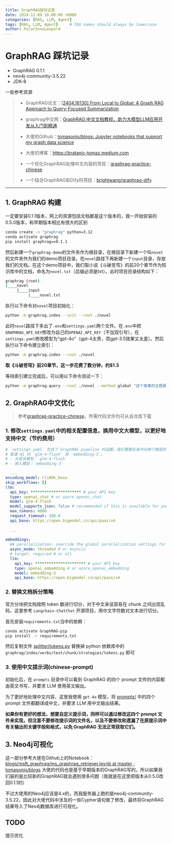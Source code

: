 ```yaml
---
title: GraphRAG踩坑记录
date: 2024-12-09 16:00:00 +0800
categories: [RAG, LLM, Agent]
tags: [RAG, LLM, Agent]     # TAG names should always be lowercase
author: PolarSnowLeopard
---
```


# GraphRAG 踩坑记录

- GraphRAG 0.1.1 
- neo4j-community-3.5.22
- JDK-8



一些参考资源

>- GraphRAG论文：[[2404.16130\] From Local to Global: A Graph RAG Approach to Query-Focused Summarization](https://arxiv.org/abs/2404.16130)
>
>- graphrag中文网：[GraphRAG:中文文档教程，助力大模型LLM应用开发从入门到精通](https://www.graphrag.club/)
>- 大佬的Github：[tomasonjo/blogs: Jupyter notebooks that support my graph data science ](https://github.com/tomasonjo/blogs)
>- 大佬的博客：https://bratanic-tomaz.medium.com
>- 一个优化GraphRAG处理中文内容的项目：[graphrag-practice-chinese](https://github.com/Airmomo/graphrag-practice-chinese)
>- 一个结合GraphRAG和Dify的项目：[brightwang/graphrag-dify](https://github.com/brightwang/graphrag-dify)



---

## 1. GraphRAG 构建

一定要安装0.1.1版本，网上的资源包括文档都是这个版本的，我一开始安装的0.5.0版本，和早期版本相比有很大的区别

```bash
conda create -n "graphrag" python=3.12
conda activate graphrag
pip install graphrag==0.1.1
```



然后新建一个`graphrag-demo`的文件夹作为根目录，在根目录下新建一个叫`novel`的文件夹作为我们的demo项目目录。在`novel`路径下再新建一个`input`目录，存放我们的文档。在这个demo项目中，我们取小说《斗破苍穹》的前20个章节作为知识库中的文档，命名为`novel.txt`（后缀必须是txt）。此时项目目录结构如下：

```sh
graphrag (root)
|____novel
     |____input
          |____novel.txt
```



执行以下命令对`novel`项目初始化：

```sh
python -m graphrag.index --init --root ./novel
```



此时`novel`路径下多出了`.env`和`settings.yaml`两个文件。在`.env`中把`GRAPHRAG_API_KEY`修改为自己的`OPENAI_API_KEY`（不加双引号），在`settings.yaml`修改模型为“gpt-4o"（gpt-4太贵，而gpt-3.5效果又太差）。然后执行以下命令建立索引：

```sh
python -m graphrag.index --root ./novel
```

**取《斗破苍穹》前20章节，这一步花费了数分钟，约$1.3**



等待索引建立完成后，可以用以下命令测试一下：

```sh
python -m graphrag.query --root ./novel --method global "这个故事的主题是什么？"
```



## 2. GraphRAG中文优化

> 参考[graphrag-practice-chinese](https://github.com/Airmomo/graphrag-practice-chinese)，所需代码文件均可从该仓库下载

### 1. 修改`settings.yaml`中的相关配置信息，换用中文大模型，以更好地支持中文（节约费用）

```yaml
# `settings.yaml` 包含了 GraphRAG pipeline 的设置。我们需要在其中对两个模型的设置进行更改，这里更改了的 LLM 和 Embedding 部分，使用的是：
# 智谱 AI 的 `glm-4-flash` 和 `embedding-3`。
# - 大语言模型：`glm-4-flash`
# - 嵌入模型：`embedding-3`

  ...
encoding_model: cl100k_base
skip_workflows: []
llm:
  api_key: ********************** # your API key
  type: openai_chat # or azure_openai_chat
  model: glm-4-flash
  model_supports_json: false # recommended if this is available for your model.
  max_tokens: 4000
  request_timeout: 180.0
  api_base: https://open.bigmodel.cn/api/paas/v4
  
  ...
  
embeddings:
  ## parallelization: override the global parallelization settings for embeddings
  async_mode: threaded # or asyncio
  # target: required # or all
  llm:
    api_key: ********************** # your API key
    type: openai_embedding # or azure_openai_embedding
    model: embedding-3
    api_base: https://open.bigmodel.cn/api/paas/v4
```



### 2. 替换文档拆分策略

官方分块把文档按照 token 数进行切分，对于中文来说容易在 chunk 之间出现乱码，这里参考 `Langchain-ChatChat` 开源项目，用中文字符数对文本进行切分。

首先安装`requirements.txt`当中的依赖：

```sh
conda activate GraphRAG-pip
pip install -r requirements.txt
```



然后复制文件 [splitter/tokens.py](https://github.com/Airmomo/graphrag-practice-chinese/blob/main/splitter/tokens.py) 替换掉 python 依赖库中的 `graphrag/index/verbs/text/chunk/strategies/tokens.py` 即可



### 3. 使用中文提示词(chinese-prompt)

初始化后，在 `prompts` 目录中可以看到 GraphRAG 的四个 prompt 文件的内容都由英文书写，并要求 LLM 使用英文输出。

为了更好地处理中文内容，这里我使用 `gpt-4o` 模型，将 [prompts/](https://github.com/Airmomo/graphrag-practice-chinese/blob/main/prompts) 中的四个 prompt 文件都翻译成中文，并要求 LLM 用中文输出结果。

**如果你有更好的想法，想要自定义提示词，同样可以通过修改这四个 prompt 文件来实现，但注意不要修改提示词的文件名，以及不要修改和遗漏了在原提示词中有关输出的关键字段和格式，以免 GraphRAG 无法正常获取它们。**



## 3. Neo4j可视化

这一部分参考大佬在Github上的Notebook：[blogs/msft_graphrag/ms_graphrag_retriever.ipynb at master · tomasonjo/blogs](https://github.com/tomasonjo/blogs/blob/master/msft_graphrag/ms_graphrag_retriever.ipynb) 大佬的代码也是基于早期版本的GraphRAG写的，所以如果我们装的是比较新的GraphRAG就会遇到很多问题（我就是在这里把版本从0.5.0改回0.1.1的）



不过大佬用的Neo4j应该是4.x的，而我服务器上跑的是neo4j-community-3.5.22，因此对大佬代码中涉及的一些Cypher语句做了修改，最终将GraphRAG结果导入了Neo4j数据库进行可视化。



## TODO

提示优化



